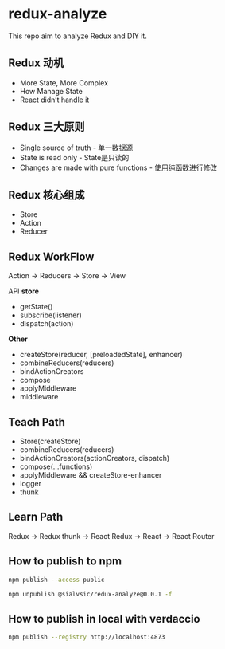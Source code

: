 # redux-analyze
This repo aim to analyze Redux and DIY it. 

## Redux 动机
- More State, More Complex
- How Manage State
- React didn’t handle it

## Redux 三大原则
- Single source of truth - 单一数据源
- State is read only - State是只读的
- Changes are made with pure functions - 使用纯函数进行修改

## Redux 核心组成
- Store 
- Action
- Reducer

## Redux WorkFlow
Action -> Reducers -> Store -> View

API
**store**
- getState()
- subscribe(listener)
- dispatch(action)

**Other**
- createStore(reducer, [preloadedState], enhancer)
- combineReducers(reducers)
- bindActionCreators
- compose
- applyMiddleware
- middleware

## Teach Path
- Store(createStore)
- combineReducers(reducers)
- bindActionCreators(actionCreators, dispatch)
- compose(...functions)
- applyMiddleware  && createStore-enhancer
- logger
- thunk

## Learn Path
Redux -> Redux thunk -> React Redux -> React -> React Router

## How to publish to npm
```bash
npm publish --access public
```

```bash
npm unpublish @sialvsic/redux-analyze@0.0.1 -f
```

## How to publish in local with verdaccio
```bash
npm publish --registry http://localhost:4873
```
